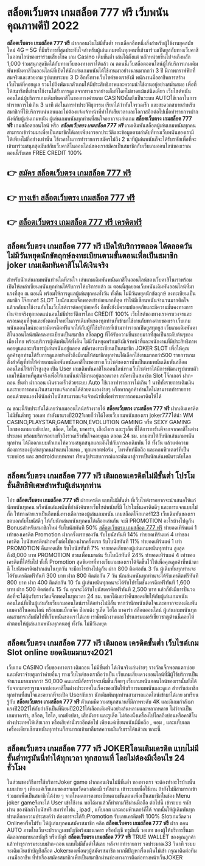 # สล็อตเว็บตรง เกมสล็อต 777 ฟรี  เว็บพนันคุณภาพดีปี 2022

**สล็อตเว็บตรง เกมสล็อต 777 ฟรี** ฝากถอนเงินไม่มีขั้นต่ำ  ทางเลือกอีกหนึ่งสิ่งสำหรับผู้ใช้งานยุคสมัยใหม่ 4G – 5G ที่มีบริการที่สุดประทับใจสำหรับผู้เล่นเกมพนันทุกคนที่เข้ามาร่วมเปิดยูสกับทางเว็บคาสิโนออนไลน์ของเราร่วมเสี่ยงโชค เกม Casino  เติมขั้นต่ำ เล่นได้ตั้งแต่ หลักหน่วยขึ้นไปจนถึงหลัก 1,000 ร่วมสนุกสุดขีดได้กับทางเว็บของทางเราได้แล้ว ณ ตอนนี้เว็บสล็อตออนไลน์ผู้ให้บริการเกมเดิมพันพนันคาสิโนออนไลน์ที่เปิดให้นักเล่นเกมพนันได้ใช้งานมาอย่างนานมากกว่า 3 ปี มีภาพกราฟฟิกที่สมจริงและสวยงาม รูปแบบระบบ 3 D
อีกทั้งทางเว็บไซต์ของเรายังมี พนักงานมืออาชีพการสร้างเว็บไซต์ที่คอยดูเล  รวมไปถึงพัฒนาตัวเกมให้มีประสิทธิภาพและความน่าใช้งานอยู่อย่างสม่ำเสมอ เพื่อที่ให้สมาชิกที่เข้ามาใช้งานได้รับการดูแลจากทางเราอย่างเต็มที่โดยไม่ขาดแม้แต่นิดเดียว เว็บไซต์พนันออนไลน์ผู้บริการเกมเดิมพันคาสิโนของทางค่ายเกม CASINOนั้นยังเป็นระบบ AUTOใช้เวลาในการทำรายการไม่เกิน 3 นาที ต่อในการทำประวัติธุกรรม เรียกได้ว่าทันใจรวดเร็ว และสะดวกสบายสำหรับสมาชิกที่ใช้บริการแน่นอนและไม่ต้องแจ้งเจ้าหน้าที่ทำให้เสียเวลาและโอกาสอีกต่อไปเมื่อทำรายการฝากตังค์กับผู้เล่นเกมพนัน
ผู้เล่นเกมพนันทุกท่านที่สนใจอยากจะเล่นเกม **สล็อตเว็บตรง เกมสล็อต 777 ฟรี** เกมสล็อตออนไลน์ หรือ ***สล็อตเว็บตรง เกมสล็อต 777 ฟรี*** เกมเดิมพันสล็อตผู้เล่นเกมพนันทุกคนสามารถเข้าร่วมมาเพื่อเป็นสมาชิกได้เลยเพียงกรอกประวัติและข้อมูลตามลำดับที่ทางเว็บพนันของเรามีให้เพียงไม่กี่อย่างเท่านั้น ใช้เวลาในการทำรายการสมัครไม่ถึง 2 นาทีผู้เล่นพนันก็จะได้รับรหัสเพื่อที่จะเข้ามาร่วมสนุกสุดมันส์กับเว็บคาสิโนออนไลน์ของเราสมัครเป็นสมาชิกกับเว็บเกมออนไลน์ของเราณ ตอนนี้รับเลย FREE CREDIT 100%

## 👉 [สมัคร สล็อตเว็บตรง เกมสล็อต 777 ฟรี](https://archa888.com/)
## 👉 [ทางเข้า สล็อตเว็บตรง เกมสล็อต 777 ฟรี](https://archa888.com/)
## 👉 [สล็อตเว็บตรง เกมสล็อต 777 ฟรี เครดิตฟรี](https://archa888.com/)

## สล็อตเว็บตรง เกมสล็อต 777 ฟรี เปิดให้บริการตลอด ได้ตลอดวัน ไม่มีวันหยุดนักขัตฤกษ์ลงทะเบียนตามขั้นตอนเพื่อเป็นสมาชิก joker เกมเดิมพันคาสิโนได้เงินจริง

สำหรับนักเล่นเกมพนันท่านใดที่สนใจ เล่นเกมเดิมพันพนันคาสิโนออนไลน์ของเว็บคาสิโนเราพร้อมเปิดให้เหล่าเซียนพนันทุกท่านได้รับการให้บริการแล้ว ณ ตอนนี้สุดยอดเว็บพนันเดิมพันออนไลน์ที่มาแรงที่สุด ณ ตอนนี้ พร้อมให้การดูแลผู้เล่นทุกคนทั้งวัน ทั้งคืน ไม่มีวันหยุดนักขัตฤกษ์ ลงทะเบียนเป็นสมาชิก โจ๊กเกอร์ SLOT โบนัสและแจ็กพอตเข้าบ่อยมากที่สุด ทำให้มีเซียนพนันจำนวนมากติดใจแล้วกลับมาใช้งานกับในเว็บไซต์เราต่ออยู่บ่อยครั้ง อีกทั้งยังมีความปลอดภัยและมีความมั่นคงทางการเงินจ่ายจริงทุกยอดแน่นอนไม่มีประวัติการโกง CREDIT 100% เว็บไซต์ของทางเราครบวงจรและครอบคลุมที่สุดและยังตอบโจทย์ในการเดิมพันของทุกท่านที่เข้ามาใช้งานกับทางค่ายของเรา
เว็บเกมพนันออนไลน์ของเรามีเครดิตฟรีแจกให้กับผู้ที่ใช้บริการที่เข้ามาทำรายกเปิดยูสทุกยูส เว็บเกมเดิมพันคาสิโนออนไลน์สมัครลงทะเบียนเป็นสมาชิก สล็อตpg ที่ได้รับความชื่นชอบมากที่สุดเป็นระดับต้นๆของเมืองไทย พร้อมบริการผู้เดิมพันได้ทั้งคืน ไม่มีวันหยุดพร้อมยังมีเจ้าหน้าที่และพนักงานที่มีประสิทธิภาพคอยดูแลและบริการผู้เล่นพนันอยู่ตลอด สมัครลงทะเบียนเป็นสมาชิก JOKER SLOT เพื่อให้คุณลูกค้าทุกท่านได้รับการดูแลอย่างทั่วถึงมีเกมให้สมาชิกทุกท่านได้เลือกใช้งานมากกว่า500 รายการเกม
สิ่งสำคัญที่ทำให้ค่ายเกมเดิมพันพนันคาสิโนของทางเว็บไซต์ของเรานั้นเป็นเกมพนันเดิมพันสล็อตออนไลน์ให้กำไรสูงสุด เปิด User  เกมเดิมพันคาสิโนออนไลน์ทางเว็บไซต์เราได้มีการพัฒนารูปแบบตัวเกมให้มีภาพที่ดูสมจริงเพื่อให้เกมนั้นน่าใช้งานอยู่ตลอดเวลา สมัครเป็นสมาชิก Slot โจ๊กเกอร์ ฝาก-ถอน ขั้นต่ำ ฝากถอน เงินรวดเร็วด้วยระบบ Auto ใช้เวลาทำรายการไม่เกิน 1 นาทีทั้งรายการเติมเงินและรายการถอนเงินสามารถแจ้งถอนได้ด้วยตนเองง่ายๆ หรือหากลูกค้าท่านใดไม่สามารถทำรายการถอนด้วยตนเองได้นักล่าโบนัสสามารถแจ้งเจ้าหน้าที่เพื่อทำรายการถอนเครดิตให้ได้

ณ ขณะนี้รับประกันได้เลยว่าเกมออนไลน์สร้างรายได้ **สล็อตเว็บตรง เกมสล็อต 777 ฟรี** ฝากเติมเครดิตไม่มีขั้นต่ำทรู วอเลท กำลังมาแรงปี2021เลยก็ว่าได้โดยเว็บเกมพนันของเรา joker777ได้นำ  WM CASINO,PLAYSTAR,GAMETRON,EVOLUTION GAMING หรือ SEXY GAMING โลกของเกมเกมยิงปลา, สล็อต, ไฮโล, บาคาร่า, เสือมังกร และรูเล็ต ที่ได้การการันตีจากจากคาสิโนต่างประเทศ พร้อมบริการอย่างทั่วถึงรวดเร็วทันใจคอยดูแล ตลอด 24 ชม. มามอบให้กับนักเล่นเกมพนันทุกท่าน ได้มีออกแบบตัวเกมให้ความสนุกสนุกและมันไปกับการลงเดิมพัน ได้ ทั้งวัน แล้วแต่ความต้องการของผู้เล่นทุกคนผ่านบนไอแพด , ทุกแพลตฟอร์ม , โทรศัพท์มือถือ และคอมพิวเตอร์ที่เป็นระบบios และ androidแบบพกพา เรียนรู้ประสบการณ์และพัฒนาสู่การเป็นนักเล่นพนันระดับโลก

## สล็อตเว็บตรง เกมสล็อต 777 ฟรี เติมถอนเครดิตไม่มีขั้นต่ำ โปรโมชั่นสิทธิพิเศษสำหรับผู้เล่นทุกท่าน

โปร **สล็อตเว็บตรง เกมสล็อต 777 ฟรี** ฝากเครดิต แบบไม่มีขั้นต่ำ ที่เว็บไซต์เราอยากจะนำเสนอให้แก่  นักพนันทุกคน หรือนักเล่นพนันที่กำลังค้นหาเว็บไซต์พนันที่มี โปรโมชั่นเครดิตดีๆ และการแจกแบบไม่กั๊ก ให้ทางค่ายเราเป็นอีกหนึ่งทางเลือกของผู้เล่นเกมพนัน เกมสล็อตโจ๊กเกอร์123 เว็บเดิมพันของเรา ขอบอกกับโบนัสดีๆ ให้กับนักเล่นพนันทุกคนได้เลือกเล่นกัน จะมี PROMOTION อะไรบ้างไปดูกัน
Bonusสำหรับสมาชิกใหม่ รับโบนัสทันที 50% [สล็อตเว็บตรง เกมสล็อต 777 ฟรี](https://archa888.com/) ทำยอดเทิร์นแค่ 1 เท่าของเครดิต
 Promotion ฝากครั้งแรกของวัน รับโบนัสทันที 14% ทำยอดเทิร์นแค่ 4 เท่าของเครดิต
โบนัสเครดิตฝากครั้งต่อไปของฝากครั้งแรก รับโบนัสทันที 11% ทำยอดเทิร์นแค่ 1 เท่า
 PROMOTION คืนยอดเสีย รับโบนัสทันที 7% จากยอดเสียของผู้เล่นเกมพนันทุกท่าน สูงสุดถึง8,000 บาท
 PROMOTION ชวนเพื่อนมาเล่น รับโบนัสทันที 24% ทำยอดเทิร์นแค่ 4 เท่าของเครดิตที่ได้รับไป
ทั้งนี้ Promotion สุดพิเศษที่ทางเว็บเกมของเราได้จัดขึ้นไว้ให้เพื่อคุณลูกค้าที่หน้าตาดี โบนัสเครดิตฝากเล่นในทุกวัน จะมีอะไรบ้างไปดูกัน
ฝาก 800 ติดต่อกัน 3 วัน ผู้เดิมพันทุกท่านจะได้รับเครดิตฟรีทันที 300 บาท
ฝาก 800 ติดต่อกัน 7 วัน นักเล่นพนันทุกท่านจะได้รับเครดิตฟรีทันที 800 บาท
ฝาก 400 ติดต่อกัน 10 วัน ผู้เล่นพนันทุกคนจะได้รับโปรโมชั่นเครดิตฟรีทันที 1,600 บาท
ฝาก 500 ติดต่อกัน 15 วัน คุณจะได้รับโบนัสเครดิตฟรีทันที 2,500 บาท
แล้วก็ยังมีการปั่นวงล้อที่จะได้ลุ้นรับรางวัลแจ็กพอตในทุกเวลา 24 ชม. บอกได้เลยว่าคืนยอดเสียให้กับผู้เล่นเกมพนันออนไลน์ที่เป็นผู้เล่นกับเว็บเกมออนไลน์เราได้อย่างไม่มีอั้น หากว่านักพนันติดใจและอยากจะลงเดิมพัน เกมคาสิโนออนไลน์ หรือเกมแบ็กแจ๊ค ป๊อกเด้ง รูเล็ต ไฮโล บาคาร่า สล็อตออนไลน์ ผู้เล่นเกมพนันทุกคนสามารถสัมผัสไปที่เว็บพนันของเราได้เลย เรามีพนักงานและโปรแกรมเมอร์เชี่ยวชาญด้านนี้คอยให้คำตอบให้ผู้เล่นเกมพนันทุกคนอยู่ ทั้งวัน ไม่มีวันหยุด

## สล็อตเว็บตรง เกมสล็อต 777 ฟรี เติมถอน เครดิตขั้นต่ำ  เว็บไซต์เกม Slot online ยอดนิยมมาแรง2021

เว็บเกม CASINO เว็บของทางเรา เติมถอน ไม่มีขั้นต่ำ ได้เงินจริงเล่นง่ายๆ รางวัลแจ็กพอตแตกบ่อยและอัตราจ่ายสูงกว่าค่ายอื่นๆ ทางเว็บไซต์ของเราถือว่าเป็น เว็บเกมเสี่ยงดวงออนไลน์ที่มีผู้ใช้บริการเป็นจำนวนมากมากกว่า 50,000 คนและมีอัตราว่าจะเพิ่มขึ้นเรื่อยๆ เว็บเกมพนันออนไลน์ของเรานั้นยังได้รับจากมาตราฐานจากบ่อนคาสิโนต่างประเทศในเรื่องของเปิดให้บริการเกมพนันและดูแล สำหรับสมาชิกทุกท่านที่สนใจและอยากที่จะเปิด Userกับเรา นักเดิมพันทุกท่านสามารถแอดไลน์เข้ามาได้เลย
	มาเรียนรู้กับ **สล็อตเว็บตรง เกมสล็อต 777 ฟรี** ตัวเกมมีความสนุกสนานที่มีภาพระดับ 4K และมีเกมกำลังมาแรงปี2021ให้กับกำลังเป็นที่นิยมปี2021ได้เลือกเดิมพันอย่างล้นหลามและหลากหลาย  ไม่ว่าจะเป็นเกมบาคาร่า, สล็อต, ไฮโล, เกมยิงปลา, เสือมังกร และรูเล็ต ไม่ต้องนั่งเครื่องไปไกลถึงบ่อนหรือคาสิโนต่างประเทศให้เสียเวลา หรือเสียค่านั่งรถอีกต่อไป เพียงแค่เซียนพนันมีมือถือ , คอม , และแท็บเลตเครื่องเดียวเซียนพนันทุกท่านก็สามารถเข้ามาลิ้มรสความมันกับเราได้แล้วณ ขณะนี้

## สล็อตเว็บตรง เกมสล็อต 777 ฟรี JOKERโอนเติมเครดิต แบบไม่มีขั้นต่ำทรูมันนี่ทำได้ทุกเวลา ทุกสถานที่ โดยไม่ต้องมีเงื่อนไข 24 ชั่วโมง

ในส่วนของวิธีการใช้บริการJoker game ฝากถอนเงินไม่มีขั้นต่ำ ของทางเรา จะต้องทำอะไรบ้างนั้น แบบง่าย ๆ เพียงแค่เว็บเกมของเราเกมวัดดวงต้องมี รหัสผ่าน เข้าระบบเพื่อใช้งาน ถ้ายังไม่มีสามารถเข้าร่วมมาเพื่อเป็นสมาชิกได้ง่าย ๆ จากโหมดการลงทะเบียนตามขั้นตอนเพื่อเป็นสมาชิกในช่อง Menu joker gameจึงจะได้ User เข้าใช้งาน พอได้มาแล้วก็ทำตามวิธีผ่านมือถือ ต่อไปนี้
เข้าระบบ รหัสผ่าน  ของนักล่าโบนัสฟรี สมาร์ทโฟน , ipad , แท็บเลต และคอมพิวเตอร์ก็ได้
จากนั้นให้ผู้เดิมพันทุกท่านเลือกความประสงค์ว่า ต้องการจะได้รับPromotion รับเลยเครดิตฟรี 100% Slotเกมวัดดวง Onlineหรือไม่รับ
ให้ผู้เล่นทุกคนสมัครสมาชิก คลิก **สล็อตเว็บตรง เกมสล็อต 777 ฟรี** ฝาก ถอน AUTO ภาพในเว็บจะปรากฏเลขบัญชีพร้อมธนาคาร หรือบัญชี ทรูมันนี่ วอเลท ของผู้ให้บริการขึ้นมา
คัดลอกหมายเลขบัญชี หรือบัญชี **สล็อตเว็บตรง เกมสล็อต 777 ฟรี** TRUE WALLET ของคุณลูกค้า แล้วทำธุรกรรมระบบฝาก-ถอน แบบไม่มีขั้นต่ำได้เลย
หลังจากทำรายการ รอประมาณ33 วินาที ระบบจะเติมเงินเข้าบัญชีสล็อต Jokerของเพื่อนๆผู้สมัครสมาชิก
หากมีปัญหาเรื่องเงินไม่เข้า กรุณาติดต่อทีมงานมืออาชีพ ที่ทำเรื่องสมัครสมาชิกเพื่อเป็นสมาชิกผ่านช่องทางการติดต่อทางหน้าเว็บJOKER


